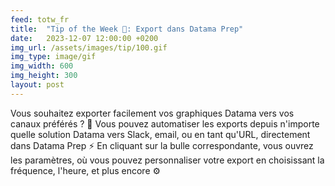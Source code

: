 ```yaml
---
feed: totw_fr
title:  "Tip of the Week 💯: Export dans Datama Prep"
date:   2023-12-07 12:00:00 +0200
img_url: /assets/images/tip/100.gif
img_type: image/gif
img_width: 600
img_height: 300
layout: post
---
```



Vous souhaitez exporter facilement vos graphiques Datama vers vos canaux préférés ? 🚀
Vous pouvez automatiser les exports depuis n'importe quelle solution Datama vers Slack, email, ou en tant qu'URL, directement dans Datama Prep ⚡
En cliquant sur la bulle correspondante, vous ouvrez les paramètres, où vous pouvez personnaliser votre export en choisissant la fréquence, l'heure, et plus encore ⚙️
